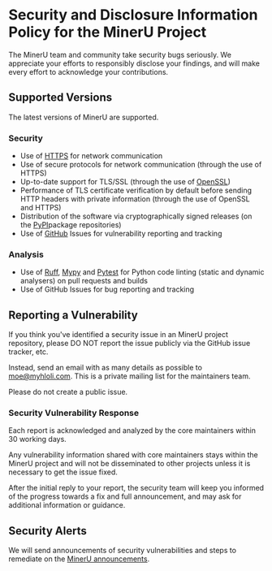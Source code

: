 # Security and Disclosure Information Policy for the MinerU Project

The MinerU team and community take security bugs seriously. We appreciate your efforts to responsibly disclose your findings, and will make every effort to acknowledge your contributions.

## Supported Versions

The latest versions of MinerU are supported.

### Security

- Use of [HTTPS](https://en.wikipedia.org/wiki/HTTPS) for network communication
- Use of secure protocols for network communication (through the use of HTTPS)
- Up-to-date support for TLS/SSL (through the use of [OpenSSL](https://www.openssl.org/))
- Performance of TLS certificate verification by default before sending HTTP headers with private information (through the use of OpenSSL and HTTPS)
- Distribution of the software via cryptographically signed releases (on the [PyPI](https://pypi.org/)package repositories)
- Use of [GitHub](https://github.com/) Issues for vulnerability reporting and tracking

### Analysis

- Use of [Ruff](https://docs.astral.sh/ruff/), [Mypy](https://mypy.readthedocs.io/) and [Pytest](https://docs.pytest.org/en/7.2.x/) for Python code linting (static and dynamic analysers) on pull requests and builds
- Use of GitHub Issues for bug reporting and tracking

## Reporting a Vulnerability

If you think you've identified a security issue in an MinerU project repository, please DO NOT report the issue publicly via the GitHub issue tracker, etc.

Instead, send an email with as many details as possible to [moe@myhloli.com](mailto:deepsearch-core@zurich.ibm.com). This is a private mailing list for the maintainers team.

Please do not create a public issue.

### Security Vulnerability Response

Each report is acknowledged and analyzed by the core maintainers within 30 working days.

Any vulnerability information shared with core maintainers stays within the MinerU project and will not be disseminated to other projects unless it is necessary to get the issue fixed.

After the initial reply to your report, the security team will keep you informed of the progress towards a fix and full announcement, and may ask for additional information or guidance.

## Security Alerts

We will send announcements of security vulnerabilities and steps to remediate on the [MinerU announcements](https://github.com/opendatalab/MinerU/discussions/categories/announcements).
